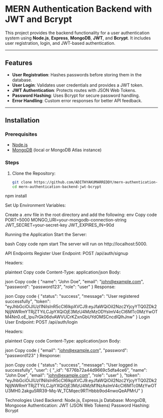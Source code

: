 # MERN Authentication Backend with JWT and Bcrypt

This project provides the backend functionality for a user authentication system using **Node.js**, **Express**, **MongoDB**, **JWT**, and **Bcrypt**. It includes user registration, login, and JWT-based authentication.

---

## Features

- **User Registration**: Hashes passwords before storing them in the database.
- **User Login**: Validates user credentials and provides a JWT token.
- **JWT Authentication**: Protects routes with JSON Web Tokens.
- **Password Hashing**: Uses Bcrypt for secure password handling.
- **Error Handling**: Custom error responses for better API feedback.

---

## Installation

### Prerequisites

- [Node.js](https://nodejs.org)
- [MongoDB](https://www.mongodb.com) (local or MongoDB Atlas instance)

### Steps

1. Clone the Repository:
   ```bash
   git clone https://github.com/ADITHYAKUMARREDDY/mern-authentication-backend-jwt-bcrypt.git
   cd mern-authentication-backend-jwt-bcrypt

npm install

Set Up Environment Variables:

Create a .env file in the root directory and add the following:
env
Copy code
PORT=5000
MONGO_URI=your-mongodb-connection-string
JWT_SECRET=your-secret-key
JWT_EXPIRES_IN=90d

Running the Application
Start the Server:

bash
Copy code
npm start
The server will run on http://localhost:5000.

API Endpoints
Register User
Endpoint: POST /api/auth/signup

Headers:

plaintext
Copy code
Content-Type: application/json
Body:

json
Copy code
{
  "name": "John Doe",
  "email": "john@example.com",
  "password": "password123",
  "role": "user"
}
Response:

json
Copy code
{
  "status": "success",
  "message": "User registered successfully",
  "token": "eyJhbGciOiJIUzI1NiIsInR5cCI6IkpXVCJ9.eyJfaWQiOiI2Nzc2YjcyYTQ0ZDk2NjljNWRmYTRjZTYiLCJpYXQiOjE3MzU4MzMzODYsImV4cCI6MTc0MzYwOTM4Nn0.oE_lpu7rGk06dvAWVUCrKZxnGbUYdOMSCncdlQlhJnw"
}
Login User
Endpoint: POST /api/auth/login

Headers:

plaintext
Copy code
Content-Type: application/json
Body:

json
Copy code
{
  "email": "john@example.com",
  "password": "password123"
}
Response:

json
Copy code
{
  "status": "success",
  "message": "User logged in successfully",
  "user": {
      "_id": "6776b72a44d9669c5dfa4ce6",
      "name": "John Doe",
      "email": "john@example.com",
      "role": "user"
  },
  "token": "eyJhbGciOiJIUzI1NiIsInR5cCI6IkpXVCJ9.eyJfaWQiOiI2Nzc2YjcyYTQ0ZDk2NjljNWRmYTRjZTYiLCJpYXQiOjE3MzU4MzM1NzAsImV4cCI6MTc0MzYwOTU3MH0.2akgu5RR39-Mq-W_TCMqec9RTHbbb9od4nwoQeAPMrU"
}


Technologies Used
Backend: Node.js, Express.js
Database: MongoDB, Mongoose
Authentication: JWT (JSON Web Tokens)
Password Hashing: Bcrypt



